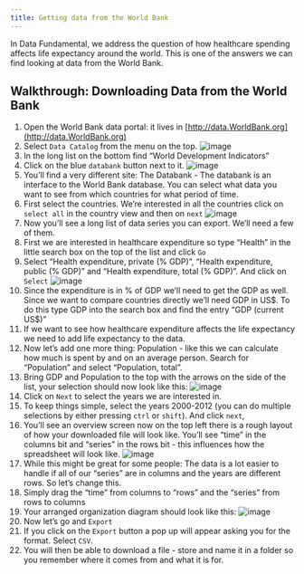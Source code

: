 ```yaml
---
title: Getting data from the World Bank
---
```


In Data Fundamental, we address the question of how healthcare spending affects life expectancy around the world. This is one of the answers we can find looking at data from the World Bank.

Walkthrough: Downloading Data from the World Bank
-------------------------------------------------

1. Open the World Bank data portal: it lives in [http://data.WorldBank.org](http://data.WorldBank.org)
2. Select `Data Catalog` from the menu on the top.
![image](http://farm9.staticflickr.com/8180/8051105884_f23e200bae_o_d.jpg)
3. In the long list on the bottom find “World Development Indicators”
4. Click on the blue `databank` button next to it.
![image](http://farm9.staticflickr.com/8454/8051105990_7a7467bf79_o_d.png)
5. You’ll find a very different site: The Databank - The databank is an interface to the World Bank database. You can select what data you want to see from which countries for what period of time.
6. First select the countries. We’re interested in all the countries click on `select all` in the country view and then on `next`
![image](http://farm9.staticflickr.com/8181/8051106310_86ffe90bdc_b_d.jpg)
7. Now you’ll see a long list of data series you can export. We’ll need a few of them.
8. First we are interested in healthcare expenditure so type “Health” in the little search box on the top of the list and click `Go`
9. Select “Health expenditure, private (% GDP)”, “Health expenditure, public (% GDP)” and “Health expenditure, total (% GDP)”. And click on `Select`
![image](http://farm9.staticflickr.com/8033/8051099651_aeec6d8ec3_b_d.jpg)
10. Since the expenditure is in % of GDP we’ll need to get the GDP as well. Since we want to compare countries directly we’ll need GDP in US\$. To do this type GDP into the search box and find the entry “GDP (current US\$)” 
11. If we want to see how healthcare expenditure affects the life expectancy we need to add life expectancy to the data.
12. Now let’s add one more thing: Population - like this we can calculate how much is spent by and on an average person. Search for “Population” and select “Population, total”.
13. Bring GDP and Population to the top with the arrows on the side of the list, your selection should now look like this:
![image](http://farm9.staticflickr.com/8451/8051099565_9274f466e7_b_d.jpg)
14. Click on `Next` to select the years we are interested in.
15. To keep things simple, select the years 2000-2012 (you can do multiple selections by either pressing `ctrl` or `shift`). And click `next`,
16. You’ll see an overview screen now on the top left there is a rough layout of how your downloaded file will look like. You’ll see “time” in the columns bit and “series” in the rows bit - this influences how the spreadsheet will look like.
![image](http://farm9.staticflickr.com/8462/8051106168_62d3a4032a_o_d.png)
17. While this might be great for some people: The data is a lot easier to handle if all of our “series” are in columns and the years are different rows. So let’s change this.
18. Simply drag the “time” from columns to “rows” and the “series” from rows to columns
19. Your arranged organization diagram should look like this:
![image](http://farm9.staticflickr.com/8317/8051099813_f707789d17_o_d.png)
20. Now let’s go and `Export`
21. If you click on the `Export` button a pop up will appear asking you for the format. Select `CSV`.
22. You will then be able to download a file - store and name it in a folder so you remember where it comes from and what it is for.


